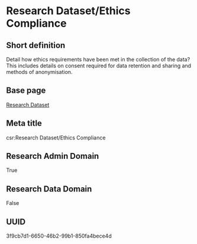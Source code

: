# Research Dataset/Ethics Compliance
## Short definition
Detail how ethics requirements have been met in the collection of the data? This includes details on consent required for data retention and sharing and methods of anonymisation.
## Base page
[Research Dataset](../../Objects/Research%20Dataset.md)
## Meta title
csr:Research Dataset/Ethics Compliance
## Research Admin Domain
True
## Research Data Domain
False
## UUID
3f9cb7d1-6650-46b2-99b1-850fa4bece4d
